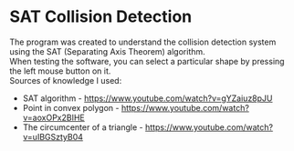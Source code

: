 # SAT Collision Detection
The program was created to understand the collision detection system using the SAT (Separating Axis Theorem) algorithm.\
When testing the software, you can select a particular shape by pressing the left mouse button on it.\
Sources of knowledge I used:
- SAT algorithm - https://www.youtube.com/watch?v=gYZaiuz8pJU
- Point in convex polygon - https://www.youtube.com/watch?v=aoxOPx2BIHE
- The circumcenter of a triangle - https://www.youtube.com/watch?v=uIBGSztyB04

